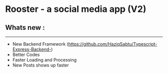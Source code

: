 # Rooster - a social media app (V2)

## Whats new :
***
* New Backend Framework (https://github.com/HaziqSabtu/Typescript-Express-Backend-)
* Better Codes
* Faster Loading and Processing
* New Posts shows up faster
